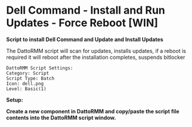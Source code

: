 # Dell Command - Install and Run Updates - Force Reboot [WIN]
**Script to install Dell Command and Update and Install Updates**

The DattoRMM script will scan for updates, installs updates, if a reboot is required it will reboot after the installation completes, suspends bitlocker

```
DattoRMM Script Settings:
Category: Script
Script Type: Batch
Icon: dell.png
Level: Basic(1)
```
**Setup:**

**Create a new component in DattoRMM and copy/paste the script file contents into the DattoRMM script window.**

